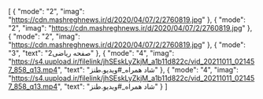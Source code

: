 [
  {
    "mode": "2",
    "imag": "https://cdn.mashreghnews.ir/d/2020/04/07/2/2760819.jpg"
  },
  {
    "mode": "2",
    "imag": "https://cdn.mashreghnews.ir/d/2020/04/07/2/2760819.jpg"
  },
  {
    "mode": "2",
    "imag": "https://cdn.mashreghnews.ir/d/2020/04/07/2/2760819.jpg"
  },
  {
    "mode": "3",
    "text": "2صفحه ریاضی"
  },
  {
    "mode": "4",
    "imag": "https://s4.uupload.ir/filelink/jhSEskLyZkjM_a1b11d822c/vid_20211011_021457_858_q13.mp4",
    "text": "شاد همراه_#ویدیو.طنز"
  },
  {
    "mode": "4",
    "imag": "https://s4.uupload.ir/filelink/jhSEskLyZkjM_a1b11d822c/vid_20211011_021457_858_q13.mp4",
    "text": "شاد همراه_#ویدیو.طنز"
  }
]
